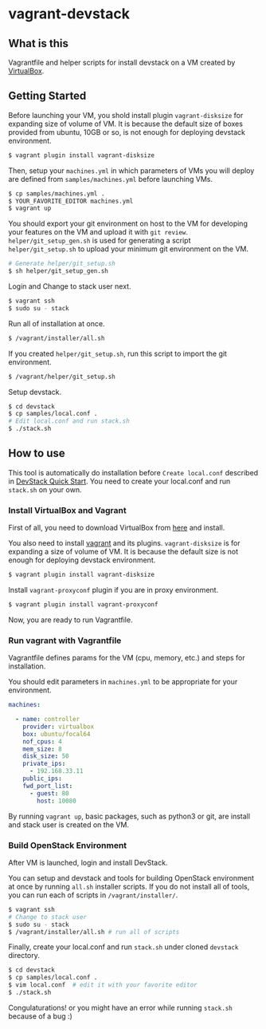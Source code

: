 # vagrant-devstack


## What is this

Vagrantfile and helper scripts for install devstack on a VM created by
[VirtualBox](https://www.virtualbox.org/).


## Getting Started

Before launching your VM, you shold install plugin ``vagrant-disksize``
for expanding size of volume of VM. It is because the default size of
boxes provided from ubuntu, 10GB or so, is not enough for deploying
devstack environment.

```sh
$ vagrant plugin install vagrant-disksize
```

Then, setup your ``machines.yml`` in which parameters of VMs you will deploy
are defined from ``samples/machines.yml`` before launching VMs.

```sh
$ cp samples/machines.yml .
$ YOUR_FAVORITE_EDITOR machines.yml
$ vagrant up
```

You should export your git environment on host to the VM for developing
your features on the VM and upload it with `git review`.
`helper/git_setup_gen.sh` is used for generating a script
`helper/git_setup.sh` to upload your minimum git environment on the VM.

```sh
# Generate helper/git_setup.sh
$ sh helper/git_setup_gen.sh
```

Login and Change to stack user next.

```sh
$ vagrant ssh
$ sudo su - stack
```

Run all of installation at once.

```sh
$ /vagrant/installer/all.sh
```

If you created `helper/git_setup.sh`, run this script
to import the git environment.

```sh
$ /vagrant/helper/git_setup.sh
```

Setup devstack.

```sh
$ cd devstack
$ cp samples/local.conf .
# Edit local.conf and run stack.sh
$ ./stack.sh
```


## How to use

This tool is automatically do installation before `Create local.conf`
described in
[DevStack Quick Start](https://docs.openstack.org/devstack/latest/).
You need to create your local.conf and run `stack.sh` on your own.

### Install VirtualBox and Vagrant

First of all, you need to download VirtualBox from
[here](https://www.virtualbox.org/) and install.

You also need to install
[vagrant](https://www.vagrantup.com/)
and its plugins.
``vagrant-disksize`` is for expanding a size of volume of VM.
It is because the default size is not enough for deploying devstack
environment.

```sh
$ vagrant plugin install vagrant-disksize
```

Install ``vagrant-proxyconf`` plugin if you are in proxy environment.

```sh
$ vagrant plugin install vagrant-proxyconf
```

Now, you are ready to run Vagrantfile.

### Run vagrant with Vagrantfile

Vagrantfile defines params for the VM (cpu, memory, etc.) and
steps for installation.

You should edit parameters in `machines.yml` to be appropriate for your
environment.

```yaml
machines:

  - name: controller
    provider: virtualbox
    box: ubuntu/focal64
    nof_cpus: 4
    mem_size: 8
    disk_size: 50
    private_ips:
      - 192.168.33.11
    public_ips:
    fwd_port_list:
      - guest: 80
        host: 10080
```

By running `vagrant up`, basic packages, such as python3 or git,
are install and stack user is created on the VM.

### Build OpenStack Environment

After VM is launched, login and install DevStack.

You can setup and devstack and tools for building OpenStack environment
at once by running `all.sh` installer scripts.
If you do not install all of tools, you can run each of scripts in
`/vagrant/installer/`.

```sh
$ vagrant ssh
# Change to stack user
$ sudo su - stack
$ /vagrant/installer/all.sh # run all of scripts
```

Finally, create your local.conf and run `stack.sh` under cloned `devstack`
directory.

```sh
$ cd devstack
$ cp samples/local.conf .
$ vim local.conf  # edit it with your favorite editor
$ ./stack.sh
```

Congulaturations! or you might have an error while running `stack.sh`
because of a bug :)
